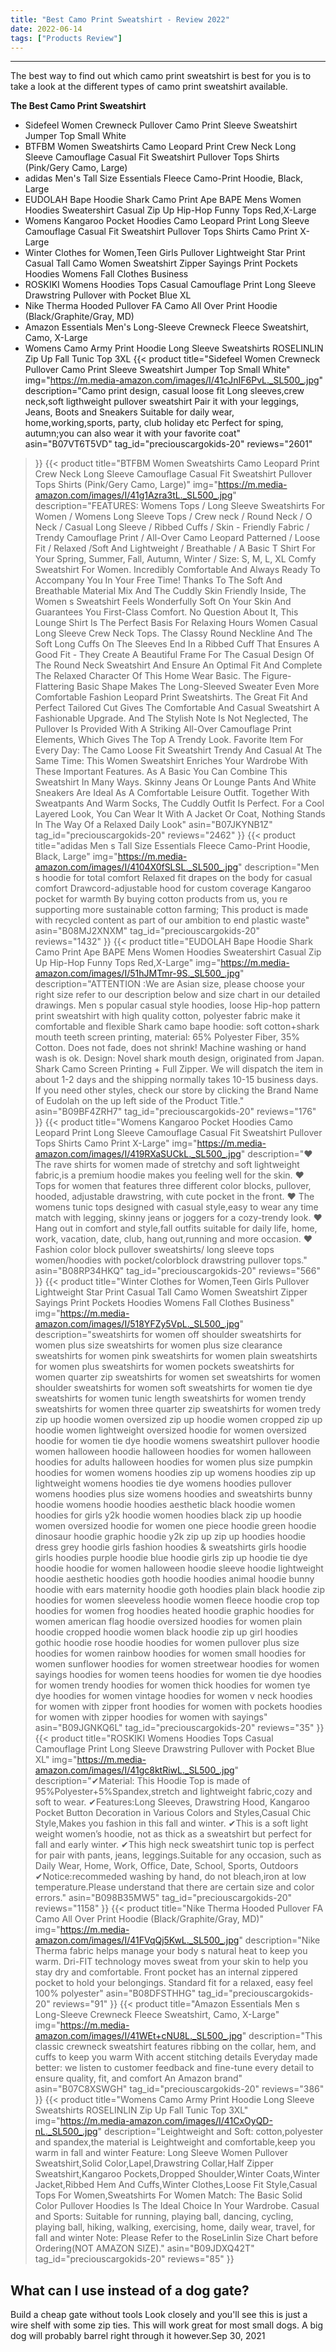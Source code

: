 ```yaml
---
title: "Best Camo Print Sweatshirt - Review 2022"
date: 2022-06-14
tags: ["Products Review"]
---
```


---


The best way to find out which camo print sweatshirt is best for you is to take a look at the different types of camo print sweatshirt available.

**The Best Camo Print Sweatshirt**
* Sidefeel Women Crewneck Pullover Camo Print Sleeve Sweatshirt Jumper Top Small White
* BTFBM Women Sweatshirts Camo Leopard Print Crew Neck Long Sleeve Camouflage Casual Fit Sweatshirt Pullover Tops Shirts (Pink/Gery Camo, Large)
* adidas Men's Tall Size Essentials Fleece Camo-Print Hoodie, Black, Large
* EUDOLAH Bape Hoodie Shark Camo Print Ape BAPE Mens Women Hoodies Sweatershirt Casual Zip Up Hip-Hop Funny Tops Red,X-Large
* Womens Kangaroo Pocket Hoodies Camo Leopard Print Long Sleeve Camouflage Casual Fit Sweatshirt Pullover Tops Shirts Camo Print X-Large
* Winter Clothes for Women,Teen Girls Pullover Lightweight Star Print Casual Tall Camo Women Sweatshirt Zipper Sayings Print Pockets Hoodies Womens Fall Clothes Business
* ROSKIKI Womens Hoodies Tops Casual Camouflage Print Long Sleeve Drawstring Pullover with Pocket Blue XL
* Nike Therma Hooded Pullover FA Camo All Over Print Hoodie (Black/Graphite/Gray, MD)
* Amazon Essentials Men's Long-Sleeve Crewneck Fleece Sweatshirt, Camo, X-Large
* Womens Camo Army Print Hoodie Long Sleeve Sweatshirts ROSELINLIN Zip Up Fall Tunic Top 3XL
{{< product 
title="Sidefeel Women Crewneck Pullover Camo Print Sleeve Sweatshirt Jumper Top Small White"
img="https://m.media-amazon.com/images/I/41cJnIF6PvL._SL500_.jpg"
description="Camo print design, casual loose fit Long sleeves,crew neck,soft ligthweight pullover sweatshirt Pair it with your leggings, Jeans, Boots and Sneakers Suitable for daily wear, home,working,sports, party, club holiday etc Perfect for sping, autumn;you can also wear it with your favorite coat"
asin="B07VT6T5VD"
tag_id="preciouscargokids-20"
reviews="2601"
>}} 
{{< product 
title="BTFBM Women Sweatshirts Camo Leopard Print Crew Neck Long Sleeve Camouflage Casual Fit Sweatshirt Pullover Tops Shirts (Pink/Gery Camo, Large)"
img="https://m.media-amazon.com/images/I/41g1Azra3tL._SL500_.jpg"
description="FEATURES: Womens Tops / Long Sleeve Sweatshirts For Women / Womens Long Sleeve Tops / Crew neck / Round Neck / O Neck / Casual Long Sleeve / Ribbed Cuffs / Skin - Friendly Fabric / Trendy Camouflage Print / All-Over Camo Leopard Patterned / Loose Fit / Relaxed /Soft And Lightweight / Breathable / A Basic T Shirt For Your Spring, Summer, Fall, Autumn, Winter / Size: S, M, L, XL Comfy Sweatshirt For Women. Incredibly Comfortable And Always Ready To Accompany You In Your Free Time! Thanks To The Soft And Breathable Material Mix And The Cuddly Skin Friendly Inside, The Women s Sweatshirt Feels Wonderfully Soft On Your Skin And Guarantees You First-Class Comfort. No Question About It, This Lounge Shirt Is The Perfect Basis For Relaxing Hours Women Casual Long Sleeve Crew Neck Tops. The Classy Round Neckline And The Soft Long Cuffs On The Sleeves End In a Ribbed Cuff That Ensures A Good Fit - They Create A Beautiful Frame For The Casual Design Of The Round Neck Sweatshirt And Ensure An Optimal Fit And Complete The Relaxed Character Of This Home Wear Basic. The Figure-Flattering Basic Shape Makes The Long-Sleeved Sweater Even More Comfortable Fashion Leopard Print Sweatshirts. The Great Fit And Perfect Tailored Cut Gives The Comfortable And Casual Sweatshirt A Fashionable Upgrade. And The Stylish Note Is Not Neglected, The Pullover Is Provided With A Striking All-Over Camouflage Print Elements, Which Gives The Top A Trendy Look. Favorite Item For Every Day: The Camo Loose Fit Sweatshirt Trendy And Casual At The Same Time: This Women Sweatshirt Enriches Your Wardrobe With These Important Features. As A Basic You Can Combine This Sweatshirt In Many Ways. Skinny Jeans Or Lounge Pants And White Sneakers Are Ideal As A Comfortable Leisure Outfit. Together With Sweatpants And Warm Socks, The Cuddly Outfit Is Perfect. For a Cool Layered Look, You Can Wear It With A Jacket Or Coat, Nothing Stands In The Way Of a Relaxed Daily Look"
asin="B07JKYNB1Z"
tag_id="preciouscargokids-20"
reviews="2462"
>}} 
{{< product 
title="adidas Men s Tall Size Essentials Fleece Camo-Print Hoodie, Black, Large"
img="https://m.media-amazon.com/images/I/4104X0fSLSL._SL500_.jpg"
description="Men s hoodie for total comfort Relaxed fit drapes on the body for casual comfort Drawcord-adjustable hood for custom coverage Kangaroo pocket for warmth By buying cotton products from us, you re supporting more sustainable cotton farming; This product is made with recycled content as part of our ambition to end plastic waste"
asin="B08MJ2XNXM"
tag_id="preciouscargokids-20"
reviews="1432"
>}} 
{{< product 
title="EUDOLAH Bape Hoodie Shark Camo Print Ape BAPE Mens Women Hoodies Sweatershirt Casual Zip Up Hip-Hop Funny Tops Red,X-Large"
img="https://m.media-amazon.com/images/I/51hJMTmr-9S._SL500_.jpg"
description="ATTENTION :We are Asian size, please choose your right size refer to our description below and size chart in our detailed drawings. Men s popular casual style hoodies, loose Hip-hop pattern print sweatshirt with high quality cotton, polyester fabric make it comfortable and flexible Shark camo bape hoodie: soft cotton+shark mouth teeth screen printing, material: 65% Polyester Fiber, 35% Cotton. Does not fade, does not shrink! Machine washing or hand wash is ok. Design: Novel shark mouth design, originated from Japan. Shark Camo Screen Printing + Full Zipper. We will dispatch the item in about 1-2 days and the shipping normally takes 10-15 business days. If you need other styles, check our store by clicking the Brand Name of Eudolah on the up left side of the Product Title."
asin="B09BF4ZRH7"
tag_id="preciouscargokids-20"
reviews="176"
>}} 
{{< product 
title="Womens Kangaroo Pocket Hoodies Camo Leopard Print Long Sleeve Camouflage Casual Fit Sweatshirt Pullover Tops Shirts Camo Print X-Large"
img="https://m.media-amazon.com/images/I/419RXaSUCkL._SL500_.jpg"
description="♥ The rave shirts for women made of stretchy and soft lightweight fabric,is a premium hoodie makes you feeling well for the skin. ♥ Tops for women that features three different color blocks, pullover, hooded, adjustable drawstring, with cute pocket in the front. ♥ The womens tunic tops designed with casual style,easy to wear any time match with legging, skinny jeans or joggers for a cozy-trendy look. ♥ Hang out in comfort and style,fall outfits suitable for daily life, home, work, vacation, date, club, hang out,running and more occasion. ♥ Fashion color block pullover sweatshirts/ long sleeve tops women/hoodies with pocket/colorblock drawstring pullover tops."
asin="B08RP34HKQ"
tag_id="preciouscargokids-20"
reviews="566"
>}} 
{{< product 
title="Winter Clothes for Women,Teen Girls Pullover Lightweight Star Print Casual Tall Camo Women Sweatshirt Zipper Sayings Print Pockets Hoodies Womens Fall Clothes Business"
img="https://m.media-amazon.com/images/I/518YFZy5VpL._SL500_.jpg"
description="sweatshirts for women off shoulder sweatshirts for women plus size sweatshirts for women plus size clearance sweatshirts for women pink sweatshirts for women plain sweatshirts for women plus sweatshirts for women pockets sweatshirts for women quarter zip sweatshirts for women set sweatshirts for women shoulder sweatshirts for women soft sweatshirts for women tie dye sweatshirts for women tunic length sweatshirts for women trendy sweatshirts for women three quarter zip sweatshirts for women tredy zip up hoodie women oversized zip up hoodie women cropped zip up hoodie women lightweight oversized hoodie for women oversized hoodie for women tie dye hoodie womens sweatshirt pullover hoodie women halloween hoodie halloween hoodies for women halloween hoodies for adults halloween hoodies for women plus size pumpkin hoodies for women womens hoodies zip up womens hoodies zip up lightweight womens hoodies tie dye womens hoodies pullover womens hoodies plus size womens hoodies and sweatshirts bunny hoodie womens hoodie hoodies aesthetic black hoodie women hoodies for girls y2k hoodie women hoodies black zip up hoodie women oversized hoodie for women one piece hoodie green hoodie dinosaur hoodie graphic hoodie y2k zip up zip up hoodies hoodie dress grey hoodie girls  fashion hoodies & sweatshirts girls hoodie girls hoodies purple hoodie blue hoodie girls zip up hoodie tie dye hoodie hoodie for women halloween hoodie sleeve hoodie lightweight hoodie aesthetic hoodies goth hoodie hoodies animal hoodie bunny hoodie with ears maternity hoodie goth hoodies plain black hoodie zip hoodies for women sleeveless hoodie women fleece hoodie crop top hoodies for women frog hoodies heated hoodie graphic hoodies for women american flag hoodie oversized hoodies for women plain hoodie cropped hoodie women black hoodie zip up girl hoodies gothic hoodie rose hoodie hoodies for women pullover plus size hoodies for women rainbow hoodies for women small hoodies for women sunflower hoodies for women streetwear hoodies for women sayings hoodies for women teens hoodies for women tie dye hoodies for women trendy hoodies for women thick hoodies for women tye dye hoodies for women vintage hoodies for women v neck hoodies for women with zipper front hoodies for women with pockets hoodies for women with zipper hoodies for women with sayings"
asin="B09JGNKQ6L"
tag_id="preciouscargokids-20"
reviews="35"
>}} 
{{< product 
title="ROSKIKI Womens Hoodies Tops Casual Camouflage Print Long Sleeve Drawstring Pullover with Pocket Blue XL"
img="https://m.media-amazon.com/images/I/41gc8ktRiwL._SL500_.jpg"
description="✔Material: This Hoodie Top is made of 95%Polyester+5%Spandex,stretch and lightweight fabric,cozy and soft to wear. ✔Features:Long Sleeves, Drawstring Hood, Kangaroo Pocket Button Decoration in Various Colors and Styles,Casual Chic Style,Makes you fashion in this fall and winter. ✔This is a soft light weight women’s hoodie, not as thick as a sweatshirt but perfect for fall and early winter. ✔This high neck sweatshirt tunic top is perfect for pair with pants, jeans, leggings.Suitable for any occasion, such as Daily Wear, Home, Work, Office, Date, School, Sports, Outdoors ✔Notice:recommeded washing by hand, do not bleach,iron at low temperature.Please understand that there are certain size and color errors."
asin="B098B35MW5"
tag_id="preciouscargokids-20"
reviews="1158"
>}} 
{{< product 
title="Nike Therma Hooded Pullover FA Camo All Over Print Hoodie (Black/Graphite/Gray, MD)"
img="https://m.media-amazon.com/images/I/41FVqQj5KwL._SL500_.jpg"
description="Nike Therma fabric helps manage your body s natural heat to keep you warm. Dri-FIT technology moves sweat from your skin to help you stay dry and comfortable. Front pocket has an internal zippered pocket to hold your belongings. Standard fit for a relaxed, easy feel 100% polyester"
asin="B08DFSTHHG"
tag_id="preciouscargokids-20"
reviews="91"
>}} 
{{< product 
title="Amazon Essentials Men s Long-Sleeve Crewneck Fleece Sweatshirt, Camo, X-Large"
img="https://m.media-amazon.com/images/I/41WEt+cNU8L._SL500_.jpg"
description="This classic crewneck sweatshirt features ribbing on the collar, hem, and cuffs to keep you warm With accent stitching details Everyday made better: we listen to customer feedback and fine-tune every detail to ensure quality, fit, and comfort An Amazon brand"
asin="B07C8XSWGH"
tag_id="preciouscargokids-20"
reviews="386"
>}} 
{{< product 
title="Womens Camo Army Print Hoodie Long Sleeve Sweatshirts ROSELINLIN Zip Up Fall Tunic Top 3XL"
img="https://m.media-amazon.com/images/I/41CxOyQD-nL._SL500_.jpg"
description="Leightweight and Soft: cotton,polyester and spandex,the material is Leightweight and comfortable,keep you warm in fall and winter Feature: Long Sleeve Women Pullover Sweatshirt,Solid Color,Lapel,Drawstring Collar,Half Zipper Sweatshirt,Kangaroo Pockets,Dropped Shoulder,Winter Coats,Winter Jacket,Ribbed Hem And Cuffs,Winter Clothes,Loose Fit Style,Casual Tops For Women,Sweatshirts For Women Match: The Basic Solid Color Pullover Hoodies Is The Ideal Choice In Your Wardrobe. Casual and Sports: Suitable for running, playing ball, dancing, cycling, playing ball, hiking, walking, exercising, home, daily wear, travel, for fall and winter Note: Please Refer to the RoseLinlin Size Chart before Ordering(NOT AMAZON SIZE)."
asin="B09JDXQ42T"
tag_id="preciouscargokids-20"
reviews="85"
>}} 
## What can I use instead of a dog gate?
Build a cheap gate without tools Look closely and you'll see this is just a wire shelf with some zip ties. This will work great for most small dogs. A big dog will probably barrel right through it however.Sep 30, 2021

